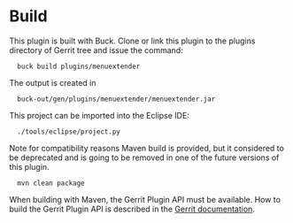 Build
=====

This plugin is built with Buck.
Clone or link this plugin to the plugins directory of Gerrit tree
and issue the command:

```
  buck build plugins/menuextender
```

The output is created in

```
  buck-out/gen/plugins/menuextender/menuextender.jar
```

This project can be imported into the Eclipse IDE:

```
  ./tools/eclipse/project.py
```

Note for compatibility reasons Maven build is provided, but it considered to
be deprecated and is going to be removed in one of the future versions of this
plugin.

```
  mvn clean package
```

When building with Maven, the Gerrit Plugin API must be available.
How to build the Gerrit Plugin API is described in the [Gerrit
documentation](../../../Documentation/dev-buck.html#_extension_and_plugin_api_jar_files).
